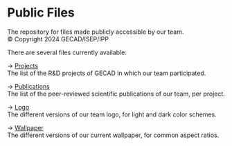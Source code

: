 # Public Files

The repository for files made publicly accessible by our team.  
&copy; Copyright 2024 GECAD/ISEP/IPP  

There are several files currently available:  

&rarr; [Projects](https://github.com/cybergecad/.github/blob/main/research/projects.csv)  
The list of the R&D projects of GECAD in which our team participated.  

&rarr; [Publications](https://github.com/cybergecad/.github/blob/main/research/publications.csv)  
The list of the peer-reviewed scientific publications of our team, per project.  

&rarr; [Logo](https://github.com/cybergecad/.github/tree/main/logo)  
The different versions of our team logo, for light and dark color schemes.  

&rarr; [Wallpaper](https://github.com/cybergecad/.github/tree/main/wallpaper)  
The different versions of our current wallpaper, for common aspect ratios.  
